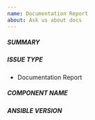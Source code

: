 ```yaml
---
name: Documentation Report
about: Ask us about docs
---
```

<!--- Verify first that your improvement is not already reported on GitHub -->
<!--- Also test if the latest release and devel branch are affected too -->
<!--- Complete *all* sections as described, this form is processed automatically -->

##### SUMMARY
<!--- Explain the problem briefly below, add suggestions to wording or structure -->

<!--- HINT: Did you know the documentation has an "Edit on GitHub" link on every page ? -->

##### ISSUE TYPE
- Documentation Report

##### COMPONENT NAME
<!--- Write the short name of the rst file, module, plugin, task or feature below, use your best guess if unsure -->

##### ANSIBLE VERSION
<!--- Paste verbatim output from "ansible --version" between quotes -->
```paste below

```